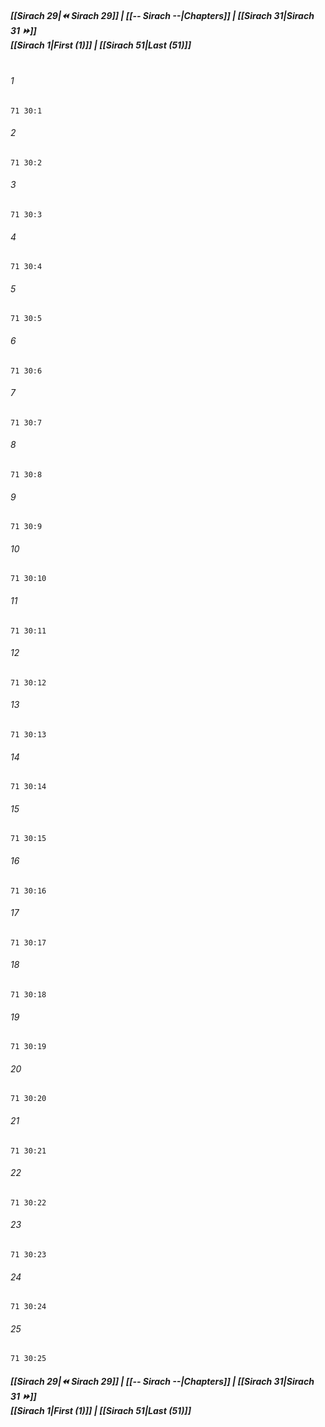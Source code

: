 
##### **[[Sirach 29|⏪ Sirach 29]] | [[-- Sirach --|Chapters]] | [[Sirach 31|Sirach 31 ⏩]]**<br>**[[Sirach 1|First (1)]] | [[Sirach 51|Last (51)]]**<br><br>

###### 1
``` verse
71 30:1
```
###### 2
``` verse
71 30:2
```
###### 3
``` verse
71 30:3
```
###### 4
``` verse
71 30:4
```
###### 5
``` verse
71 30:5
```
###### 6
``` verse
71 30:6
```
###### 7
``` verse
71 30:7
```
###### 8
``` verse
71 30:8
```
###### 9
``` verse
71 30:9
```
###### 10
``` verse
71 30:10
```
###### 11
``` verse
71 30:11
```
###### 12
``` verse
71 30:12
```
###### 13
``` verse
71 30:13
```
###### 14
``` verse
71 30:14
```
###### 15
``` verse
71 30:15
```
###### 16
``` verse
71 30:16
```
###### 17
``` verse
71 30:17
```
###### 18
``` verse
71 30:18
```
###### 19
``` verse
71 30:19
```
###### 20
``` verse
71 30:20
```
###### 21
``` verse
71 30:21
```
###### 22
``` verse
71 30:22
```
###### 23
``` verse
71 30:23
```
###### 24
``` verse
71 30:24
```
###### 25
``` verse
71 30:25
```

##### **[[Sirach 29|⏪ Sirach 29]] | [[-- Sirach --|Chapters]] | [[Sirach 31|Sirach 31 ⏩]]**<br>**[[Sirach 1|First (1)]] | [[Sirach 51|Last (51)]]**
